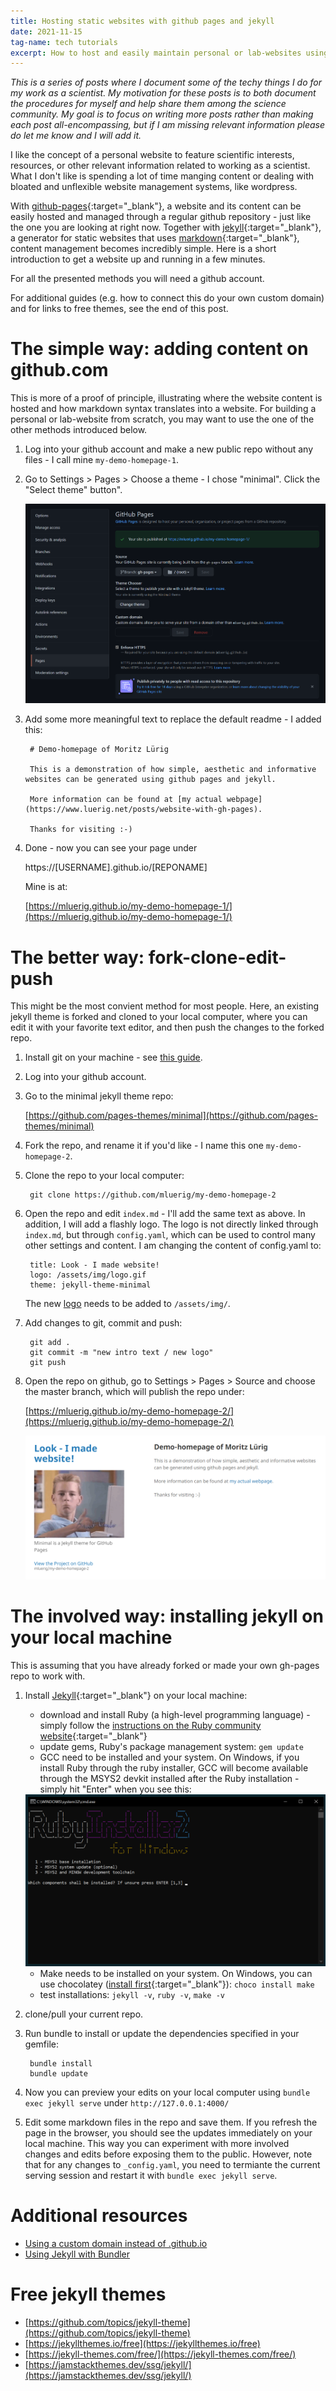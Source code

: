 ```yaml
---
title: Hosting static websites with github pages and jekyll
date: 2021-11-15 
tag-name: tech tutorials
excerpt: How to host and easily maintain personal or lab-websites using github pages and jekyll.
---
```


*This is a series of posts where I document some of the techy things I do for my work as a scientist. My motivation for these posts is to both document the procedures for myself and help share them among the science community. My goal is to focus on writing more posts rather than making each post all-encompassing, but if I am missing relevant information please do let me know and I will add it.*

I like the concept of a personal website to feature scientific interests, resources, or other relevant information related to working as a scientist. What I don't like is spending a lot of time manging content or dealing with bloated and unflexible website management systems, like wordpress. 

With [github-pages](https://pages.github.com/){:target="_blank"}, a website and its content can be easily hosted and managed through a regular github repository - just like the one you are looking at right now. Together with [jekyll](https://jekyllrb.com/){:target="_blank"}, a generator for static websites that uses [markdown](https://www.markdownguide.org/getting-started/){:target="_blank"}, content management becomes incredibly simple. Here is a short introduction to get a website up and running in a few minutes. 

For all the presented methods you will need a github account. 

For additional guides (e.g. how to connect this do your own custom domain) and for links to free themes, see the end of this post.

# The simple way: adding content on github.com

This is more of a proof of principle, illustrating where the website content is hosted and how markdown syntax translates into a website. For building a personal or lab-website from scratch, you may want to use the one of the other methods introduced below.

1. Log into your github account and make a new public repo without any files - I call mine `my-demo-homepage-1`.

2. Go to Settings > Pages > Choose a theme - I chose "minimal". Click the "Select theme" button".

	<div class="res-center">
	<div class="res-container">
	<img class="res-img" src="/assets/images/posts/gh-pages.png">
	</div>
	</div>

3. Add some more meaningful text to replace the default readme - I added this:

        # Demo-homepage of Moritz Lürig

		This is a demonstration of how simple, aesthetic and informative websites can be generated using github pages and jekyll. 

		More information can be found at [my actual webpage](https://www.luerig.net/posts/website-with-gh-pages).

		Thanks for visiting :-) 
		
4. Done - now you can see your page under 

    https://[USERNAME].github.io/[REPONAME] 
		
    Mine is at:

    [https://mluerig.github.io/my-demo-homepage-1/](https://mluerig.github.io/my-demo-homepage-1/)


# The better way: fork-clone-edit-push

This might be the most convient method for most people. Here, an existing jekyll theme is forked and cloned to your local computer, where you can edit it with your favorite text editor, and then push the changes to the forked repo. 

1. Install git on your machine - see [this guide](https://github.com/git-guides/install-git). 

2. Log into your github account.

3. Go to the minimal jekyll theme repo: 

    [https://github.com/pages-themes/minimal](https://github.com/pages-themes/minimal)

4. Fork the repo, and rename it if you'd like - I name this one `my-demo-homepage-2`.

5. Clone the repo to your local computer:

		git clone https://github.com/mluerig/my-demo-homepage-2
		
6. Open the repo and edit `index.md` - I'll add the same text as above. In addition, I will add a flashly logo. The logo is not directly linked through `index.md`, but through `config.yaml`, which can be used to control many other settings and content. I am changing the content of config.yaml to:

		title: Look - I made website!
		logo: /assets/img/logo.gif
		theme: jekyll-theme-minimal

	The new [logo](https://knowyourmeme.com/memes/brent-rambo) needs to be added to `/assets/img/`. 
	
7. Add changes to git, commit and push:

		git add .
		git commit -m "new intro text / new logo"
		git push


8. Open the repo on github,  go to Settings > Pages > Source and choose the master branch, which will publish the repo under: 
	
	[https://mluerig.github.io/my-demo-homepage-2/](https://mluerig.github.io/my-demo-homepage-2/)

	<div class="res-center">
	<div class="res-container">
	<img class="res-img" src="/assets/images/posts/demo-hp-2.png">
	</div>
	</div>

# The involved way: installing jekyll on your local machine

This is assuming that you have already forked or made your own gh-pages repo to work with. 

1. Install [Jekyll](https://jekyllrb.com/docs/installation/){:target="_blank"} on your local machine: 
	- download and install Ruby (a high-level programming language) - simply follow the [instructions on the Ruby community website](https://www.ruby-lang.org/en/downloads/){:target="_blank"}
	- update gems, Ruby's package management system: `gem update`
	- GCC need to be installed and your system. On Windows, if you install Ruby through the ruby installer, GCC will become available through the MSYS2 devkit installed after the Ruby installation - simply hit "Enter" when you see this: 
	
	<div class="res-center">
	<div class="res-container">
	<img class="res-img" src="/assets/images/posts/msys2_win.png">
	</div>
	</div>
	
	- Make needs to be installed on your system. On Windows, you can use chocolatey ([install first](https://chocolatey.org/install){:target="_blank"}): `choco install make`
	- test installations: `jekyll -v`, `ruby -v`, `make -v`
	
	
2. clone/pull your current repo. 

3. Run bundle to install or update the dependencies specified in your gemfile:

		bundle install 
		bundle update

4. Now you can preview your edits on your local computer using `bundle exec jekyll serve` under `http://127.0.0.1:4000/`

5. Edit some markdown files in the repo and save them. If you refresh the page in the browser, you should see the updates immediately on your local machine. This way you can experiment with more involved changes and edits before exposing them to the public. However, note that for any changes to `_config.yaml`, you need to termiante the current serving session and restart it with `bundle exec jekyll serve`.


# Additional resources

- [Using a custom domain instead of .github.io](https://docs.github.com/en/pages/configuring-a-custom-domain-for-your-github-pages-site/about-custom-domains-and-github-pages)
- [Using Jekyll with Bundler](https://jekyllrb.com/tutorials/using-jekyll-with-bundler/)


# Free jekyll themes
- [https://github.com/topics/jekyll-theme](https://github.com/topics/jekyll-theme)
- [https://jekyllthemes.io/free](https://jekyllthemes.io/free)
- [https://jekyll-themes.com/free/](https://jekyll-themes.com/free/)
- [https://jamstackthemes.dev/ssg/jekyll/](https://jamstackthemes.dev/ssg/jekyll/)
